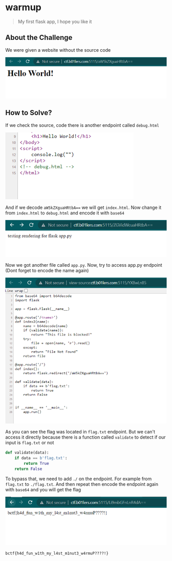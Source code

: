 # warmup
> My first flask app, I hope you like it

## About the Challenge
We were given a website without the source code

![preview](images/preview.png)

## How to Solve?
If we check the source, code there is another endpoint called `debug.html`

![source_code](images/source_code.png)

And if we decode `aW5kZXguaHRtbA==` we will get `index.html`. Now change it from `index.html` to `debug.html` and encode it with `base64`

![debug](images/debug.png)

Now we got another file called `app.py`. Now, try to access app.py endpoint (Dont forget to encode the name again)

![app](images/app.png)

As you can see the flag was located in `flag.txt` endpoint. But we can't access it directly because there is a function called `validate` to detect if our input is `flag.txt` or not

```python
def validate(data):
    if data == b'flag.txt':
        return True
    return False
```

To bypass that, we need to add `./` on the endpoint. For example from `flag.txt` to `./flag.txt`. And then repeat then encode the endpoint again with `base64` and you will get the flag

![flag](images/flag.png)

```
bctf{h4d_fun_w1th_my_l4st_m1nut3_w4rmuP????!}
```